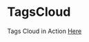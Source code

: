 TagsCloud
=========

Tags Cloud in Action [Here](http://tadessetdk.github.io/tagCloud/test/index.html)
